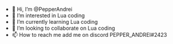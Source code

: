 - 👋 Hi, I’m @PepperAndrei
- 👀 I’m interested in Lua coding
- 🌱 I’m currently learning Lua coding
- 💞️ I’m looking to collaborate on Lua coding
- 📫 How to reach me add me on discord PEPPER_ANDREI#2423

<!---
PepperAndrei/PepperAndrei is a ✨ special ✨ repository because its `README.md` (this file) appears on your GitHub profile.
You can click the Preview link to take a look at your changes.
--->
